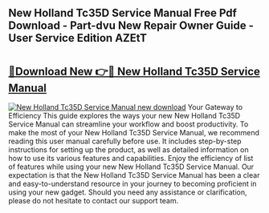 ## New Holland Tc35D Service Manual Free Pdf Download - Part-dvu New Repair Owner Guide - User Service Edition AZEtT

# <h2><a href="http://bc86074.oget.top/?id=New+Holland+Tc35D+Service+Manual">🔗Download New 👉🔴 New Holland Tc35D Service Manual</a></h2>

[![New Holland Tc35D Service Manual new download](https://i.imgur.com/5g1atiW.png)](http://bc86074.oget.top/?id=New+Holland+Tc35D+Service+Manual)
Your Gateway to Efficiency This guide explores the ways your new New Holland Tc35D Service Manual can streamline your workflow and boost productivity. To make the most of your New Holland Tc35D Service Manual, we recommend reading this user manual carefully before use. It includes step-by-step instructions for setting up the product, as well as detailed information on how to use its various features and capabilities. Enjoy the efficiency of list of features while using your new New Holland Tc35D Service Manual. Our expectation is that the New Holland Tc35D Service Manual has been a clear and easy-to-understand resource in your journey to becoming proficient in using your new gadget. Should you need any assistance or clarification, please do not hesitate to contact our support team.
